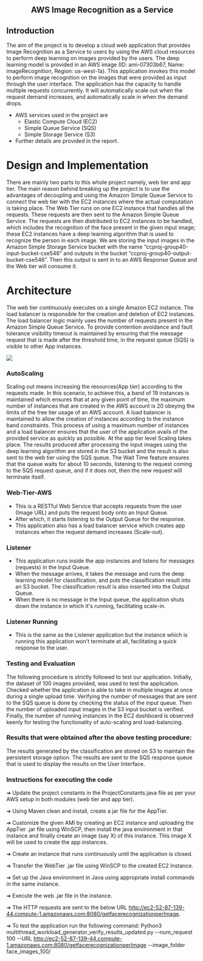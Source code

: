 <h2 align = "center"> AWS Image Recognition as a Service </h2>

## Introduction
The aim of the project is to develop a cloud web application that provides Image Recognition as a Service to users by using the AWS cloud resources to perform deep learning on images provided by the users. The deep learning model is provided in an AWS image (ID: ami-07303b67, Name: imageRecognition, Region: us-west-1a). This application invokes this model to perform image recognition on the images that were provided as input through the user interface. The application has the capacity to handle multiple requests concurrently. It will automatically scale out when the request demand increases, and automatically scale in when the demand drops.
* AWS services used in the project are  
  * Elastic Compute Cloud (EC2)  
  * Simple Queue Service (SQS) 
  * Simple Storage Service (S3)
* Further details are provided in the report.

# Design and Implementation
 
There are mainly two parts to this whole project namely, web tier and app tier. The main reason behind
breaking up the project is to use the advantages of decoupling and using the Amazon Simple Queue
Service to connect the web tier with the EC2 instances where the actual computation is taking place. The
Web Tier runs on one EC2 instance that handles all the requests. These requests are then sent to the
Amazon Simple Queue Service. The requests are then distributed to EC2 instances to be handled, which
includes the recognition of the face present in the given input image; these EC2 instances have a deep
learning algorithm that is used to recognize the person in each image. We are storing the input images in
the Amazon Simple Storage Service bucket with the name “ccproj-group40-input-bucket-cse546” and outputs
in the bucket “ccproj-group40-output-bucket-cse546”. Then this output is sent in to an AWS Response
Queue and the Web tier will consume it.

# Architecture
The web tier continuously executes on a single Amazon EC2 instance. The load balancer is responsible
for the creation and deletion of EC2 instances. The load balancer logic mainly uses the number of
requests present in the Amazon Simple Queue Service.
To provide contention avoidance and fault tolerance visibility timeout is maintained by ensuring that the
message request that is made after the threshold time, in the request queue (SQS) is visible to other App
instances.

<img src = "https://github.com/msc-1729/Image-Recognition-as-a-Service-AWS/blob/main/assets/Architecture.png" />

### AutoScaling
Scaling out means increasing the resources(App tier) according to the requests made. In this scenario, to
achieve this, a band of 19 instances is maintained which ensures that at any given point of time, the
maximum number of instances that are created in the AWS account is 20 obeying the limits of the free tier
usage of an AWS account. A load balancer is maintained to allow the creation of instances according to
the instance band constraints. This process of using a maximum number of instances and a load balancer
ensures that the user of the application avails of the provided service as quickly as possible.
At the app tier level Scaling takes place. The results produced after processing the input images using the
deep learning algorithm are stored in the S3 bucket and the result is also sent to the web tier using the SQS
queue. The Wait Time feature ensures that the queue waits for about 10 seconds, listening to the request
coming to the SQS request queue, and if it does not, then the new request will terminate itself.

### Web-Tier-AWS
* This is a RESTful Web Service that accepts requests from the user (Image URL) and puts the request body onto an Input Queue.
* After which, it starts listening to the Output Queue for the response.
* This application also has a load balancer service which creates app instances when the request demand increases (Scale-out).

### Listener
* This application runs inside the app instances and listens for messages (requests) in the Input Queue.
* When the message arrives, it takes the message and runs the deep learning model for classification, and puts the classification result into an S3 bucket. The classification result is also inserted into the Output Queue.
* When there is no message in the Input queue, the application shuts down the instance in which it's running, facilitating scale-in.

### Listener Running
* This is the same as the Listener application but the instance which is running this application won't terminate at all, facilitating a quick response to the user.

### Testing and Evaluation
The following procedure is strictly followed to test our application. Initially, the dataset of 100 images
provided, was used to test the application. Checked whether the application is able to take in multiple
images at once during a single upload time. Verifying the number of messages that are sent to the SQS
queue is done by checking the status of the input queue. Then the number of uploaded input images in the
S3 input bucket is verified. Finally, the number of running instances in the EC2 dashboard is observed
keenly for testing the functionality of auto-scaling and load-balancing.

### Results that were obtained after the above testing procedure:
The results generated by the classification are stored on S3 to maintain the persistent storage option. The
results are sent to the SQS response queue that is used to display the results on the User Interface.


### Instructions for executing the code
➔ Update the project constants in the ProjectConstants.java file as per your AWS setup in both modules (web tier and app tier).

➔ Using Maven clean and install, create a jar file for the AppTier.

➔ Customize the given AMI by creating an EC2 instance and uploading the AppTier .jar file using WinSCP, then install the java environment in that instance and finally create an image (say X) of this instance. This image X will be used to create the app instances.

➔ Create an instance that runs continuously until the application is closed.

➔ Transfer the WebTier .jar file using WinSCP to the created EC2 Instance.

➔ Set up the Java environment in Java using appropriate install commands in the same instance.

➔ Execute the web .jar file in the instance.

➔ The HTTP requests are sent to the below URL http://ec2-52-87-139-44.compute-1.amazonaws.com:8080/getfacerecognizationperImage.

➔ To test the application run the following command: Python3 multithread_workload_generator_verify_results_updated.py --num_request 100 --URL http://ec2-52-87-139-44.compute-1.amazonaws.com:8080/getfacerecognizationperImage --image_folder face_images_100/
